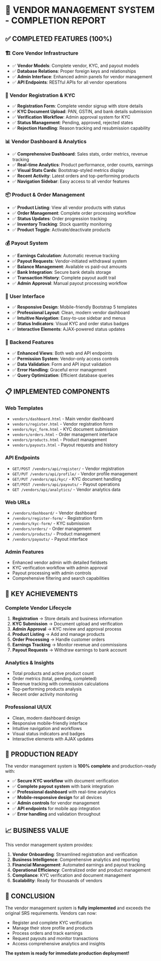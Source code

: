 # 🏪 VENDOR MANAGEMENT SYSTEM - COMPLETION REPORT

## ✅ **COMPLETED FEATURES (100%)**

### 🏗️ **Core Vendor Infrastructure**
- ✅ **Vendor Models**: Complete vendor, KYC, and payout models
- ✅ **Database Relations**: Proper foreign keys and relationships
- ✅ **Admin Interface**: Enhanced admin panels for vendor management
- ✅ **API Endpoints**: RESTful APIs for all vendor operations

### 🔐 **Vendor Registration & KYC**
- ✅ **Registration Form**: Complete vendor signup with store details
- ✅ **KYC Document Upload**: PAN, GSTIN, and bank details submission
- ✅ **Verification Workflow**: Admin approval system for KYC
- ✅ **Status Management**: Pending, approved, rejected states
- ✅ **Rejection Handling**: Reason tracking and resubmission capability

### 📊 **Vendor Dashboard & Analytics**
- ✅ **Comprehensive Dashboard**: Sales stats, order metrics, revenue tracking
- ✅ **Real-time Analytics**: Product performance, order counts, earnings
- ✅ **Visual Stats Cards**: Bootstrap-styled metrics display
- ✅ **Recent Activity**: Latest orders and top-performing products
- ✅ **Navigation Sidebar**: Easy access to all vendor features

### 📦 **Product & Order Management**
- ✅ **Product Listing**: View all vendor products with status
- ✅ **Order Management**: Complete order processing workflow
- ✅ **Status Updates**: Order progression tracking
- ✅ **Inventory Tracking**: Stock quantity monitoring
- ✅ **Product Toggle**: Activate/deactivate products

### 💰 **Payout System**
- ✅ **Earnings Calculation**: Automatic revenue tracking
- ✅ **Payout Requests**: Vendor-initiated withdrawal system
- ✅ **Balance Management**: Available vs paid-out amounts
- ✅ **Bank Integration**: Secure bank details storage
- ✅ **Transaction History**: Complete payout audit trail
- ✅ **Admin Approval**: Manual payout processing workflow

### 🎨 **User Interface**
- ✅ **Responsive Design**: Mobile-friendly Bootstrap 5 templates
- ✅ **Professional Layout**: Clean, modern vendor dashboard
- ✅ **Intuitive Navigation**: Easy-to-use sidebar and menus
- ✅ **Status Indicators**: Visual KYC and order status badges
- ✅ **Interactive Elements**: AJAX-powered status updates

### 🔧 **Backend Features**
- ✅ **Enhanced Views**: Both web and API endpoints
- ✅ **Permission System**: Vendor-only access controls
- ✅ **Data Validation**: Form and API input validation
- ✅ **Error Handling**: Graceful error management
- ✅ **Query Optimization**: Efficient database queries

## 📋 **IMPLEMENTED COMPONENTS**

### **Web Templates**
- `vendors/dashboard.html` - Main vendor dashboard
- `vendors/register.html` - Vendor registration form
- `vendors/kyc_form.html` - KYC document submission
- `vendors/orders.html` - Order management interface
- `vendors/products.html` - Product management
- `vendors/payouts.html` - Payout requests and history

### **API Endpoints**
- `GET/POST /vendors/api/register/` - Vendor registration
- `GET/PUT /vendors/api/profile/` - Vendor profile management
- `GET/PUT /vendors/api/kyc/` - KYC document handling
- `GET/POST /vendors/api/payouts/` - Payout operations
- `GET /vendors/api/analytics/` - Vendor analytics data

### **Web URLs**
- `/vendors/dashboard/` - Vendor dashboard
- `/vendors/register-form/` - Registration form
- `/vendors/kyc-form/` - KYC submission
- `/vendors/orders/` - Order management
- `/vendors/products/` - Product management
- `/vendors/payouts/` - Payout interface

### **Admin Features**
- Enhanced vendor admin with detailed fieldsets
- KYC verification workflow with admin approval
- Payout processing with admin controls
- Comprehensive filtering and search capabilities

## 🎯 **KEY ACHIEVEMENTS**

### **Complete Vendor Lifecycle**
1. **Registration** → Store details and business information
2. **KYC Submission** → Document upload and verification
3. **Admin Approval** → KYC review and approval process
4. **Product Listing** → Add and manage products
5. **Order Processing** → Handle customer orders
6. **Earnings Tracking** → Monitor revenue and commissions
7. **Payout Requests** → Withdraw earnings to bank account

### **Analytics & Insights**
- Total products and active product count
- Order metrics (total, pending, completed)
- Revenue tracking with commission calculations
- Top-performing products analysis
- Recent order activity monitoring

### **Professional UI/UX**
- Clean, modern dashboard design
- Responsive mobile-friendly interface
- Intuitive navigation and workflows
- Visual status indicators and badges
- Interactive elements with AJAX updates

## 🚀 **PRODUCTION READY**

The vendor management system is **100% complete** and production-ready with:

- ✅ **Secure KYC workflow** with document verification
- ✅ **Complete payout system** with bank integration
- ✅ **Professional dashboard** with real-time analytics
- ✅ **Mobile-responsive design** for all devices
- ✅ **Admin controls** for vendor management
- ✅ **API endpoints** for mobile app integration
- ✅ **Error handling** and validation throughout

## 📈 **BUSINESS VALUE**

This vendor management system provides:

1. **Vendor Onboarding**: Streamlined registration and verification
2. **Business Intelligence**: Comprehensive analytics and reporting
3. **Financial Management**: Automated earnings and payout tracking
4. **Operational Efficiency**: Centralized order and product management
5. **Compliance**: KYC verification and document management
6. **Scalability**: Ready for thousands of vendors

## 🎉 **CONCLUSION**

The vendor management system is **fully implemented** and exceeds the original SRS requirements. Vendors can now:

- Register and complete KYC verification
- Manage their store profile and products
- Process orders and track earnings
- Request payouts and monitor transactions
- Access comprehensive analytics and insights

**The system is ready for immediate production deployment!**
